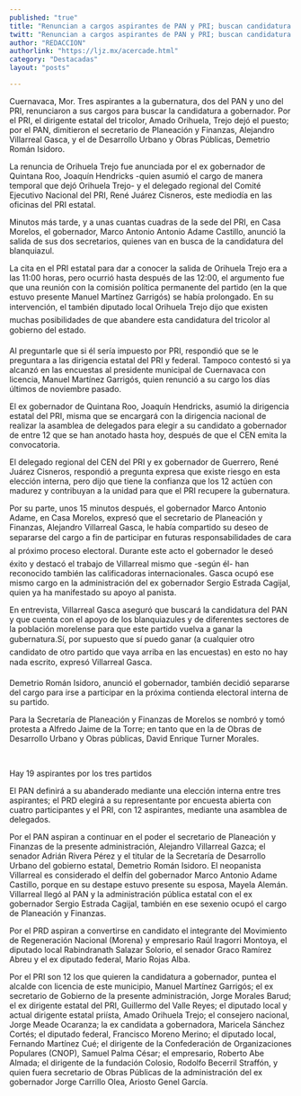 ```yaml
---
published: "true"
title: "Renuncian a cargos aspirantes de PAN y PRI; buscan candidatura a gobierno de Morelos"
twitt: "Renuncian a cargos aspirantes de PAN y PRI; buscan candidatura a gobierno de Morelos"
author: "REDACCION"
authorlink: "https://ljz.mx/acercade.html"
category: "Destacadas"
layout: "posts"

---
```



  Cuernavaca, Mor. Tres aspirantes a la gubernatura, dos del PAN y uno del PRI, renunciaron a sus cargos para buscar la candidatura a gobernador. Por el PRI, el dirigente estatal del tricolor, Amado Orihuela, Trejo dejó el puesto; por el PAN, dimitieron el secretario de Planeación y Finanzas, Alejandro Villarreal Gasca, y el de Desarrollo Urbano y Obras Públicas, Demetrio Román Isidoro.



  La renuncia de Orihuela Trejo fue anunciada por el ex gobernador de Quintana Roo, Joaquín Hendricks -quien asumió el cargo de manera temporal que dejó Orihuela Trejo- y el delegado regional del Comité Ejecutivo Nacional del PRI, René Juárez Cisneros, este mediodía en las oficinas del PRI estatal.



  Minutos más tarde, y a unas cuantas cuadras de la sede del PRI, en Casa Morelos, el gobernador, Marco Antonio Antonio Adame Castillo, anunció la salida de sus dos secretarios, quienes van en busca de la candidatura del blanquiazul.



  La cita en el PRI estatal para dar a conocer la salida de Orihuela Trejo era a las 11:00 horas, pero ocurrió hasta después de las 12:00, el argumento fue que una reunión con la comisión política permanente del partido (en la que estuvo presente Manuel Martínez Garrigós) se había prolongado. En su intervención, el también diputado local Orihuela Trejo dijo que existen muchas posibilidades de que abandere esta candidatura del tricolor al gobierno del estado.



  Al preguntarle que si él sería impuesto por PRI, respondió que se le preguntara a las dirigencia estatal del PRI y federal. Tampoco contestó si ya alcanzó en las encuestas al presidente municipal de Cuernavaca con licencia, Manuel Martínez Garrigós, quien renunció a su cargo los días últimos de noviembre pasado.



  El ex gobernador de Quintana Roo, Joaquín Hendricks, asumió la dirigencia estatal del PRI, misma que se encargará con la dirigencia nacional de realizar la asamblea de delegados para elegir a su candidato a gobernador de entre 12 que se han anotado hasta hoy, después de que el CEN emita la convocatoria.



  El delegado regional del CEN del PRI y ex gobernador de Guerrero, René Juárez Cisneros, respondió a pregunta expresa que existe riesgo en esta elección interna, pero dijo que tiene la confianza que los 12 actúen con madurez y contribuyan a la unidad para que el PRI recupere la gubernatura.



  Por su parte, unos 15 minutos después, el gobernador Marco Antonio Adame, en Casa Morelos, expresó que el secretario de Planeación y Finanzas, Alejandro Villarreal Gasca, le había compartido su deseo de separarse del cargo a fin de participar en futuras responsabilidades de cara al próximo proceso electoral. Durante este acto el gobernador le deseó éxito y destacó el trabajo de Villarreal mismo que -según él- han reconocido también las calificadoras internacionales. Gasca ocupó ese mismo cargo en la administración del ex gobernador Sergio Estrada Cagijal, quien ya ha manifestado su apoyo al panista.



  En entrevista, Villarreal Gasca aseguró que buscará la candidatura del PAN y que cuenta con el apoyo de los blanquiazules y de diferentes sectores de la población morelense para que este partido vuelva a ganar la gubernatura.Sí, por supuesto que sí puedo ganar (a cualquier otro candidato de otro partido que vaya arriba en las encuestas) en esto no hay nada escrito, expresó Villarreal Gasca.



  Demetrio Román Isidoro, anunció el gobernador, también decidió separarse del cargo para irse a participar en la próxima contienda electoral interna de su partido.



  Para la Secretaría de Planeación y Finanzas de Morelos se nombró y tomó protesta a Alfredo Jaime de la Torre; en tanto que en la de Obras de Desarrollo Urbano y Obras públicas, David Enrique Turner Morales.



   



  Hay 19 aspirantes por los tres partidos 



  El PAN definirá a su abanderado mediante una elección interna entre tres aspirantes; el PRD elegirá a su representante por encuesta abierta con cuatro participantes y el PRI, con 12 aspirantes, mediante una asamblea de delegados.



  Por el PAN aspiran a continuar en el poder el secretario de Planeación y Finanzas de la presente administración, Alejandro Villarreal Gazca; el senador Adrián Rivera Pérez y el titular de la Secretaría de Desarrollo Urbano del gobierno estatal, Demetrio Román Isidoro. El neopanista Villarreal es considerado el delfín del gobernador Marco Antonio Adame Castillo, porque en su destape estuvo presente su esposa, Mayela Alemán. Villarreal llegó al PAN y la administración pública estatal con el ex gobernador Sergio Estrada Cagijal, también en ese sexenio ocupó el cargo de Planeación y Finanzas.



  Por el PRD aspiran a convertirse en candidato el integrante del Movimiento de Regeneración Nacional (Morena) y empresario Raúl Iragorri Montoya, el diputado local Rabindranath Salazar Solorio, el senador Graco Ramírez Abreu y el ex diputado federal, Mario Rojas Alba.



  Por el PRI son 12 los que quieren la candidatura a gobernador, puntea el alcalde con licencia de este municipio, Manuel Martínez Garrigós; el ex secretario de Gobierno de la presente administración, Jorge Morales Barud; el ex dirigente estatal del PRI, Guillermo del Valle Reyes; el diputado local y actual dirigente estatal priísta, Amado Orihuela Trejo; el consejero nacional, Jorge Meade Ocaranza; la ex candidata a gobernadora, Maricela Sánchez Cortés; el diputado federal, Francisco Moreno Merino; el diputado local, Fernando Martínez Cué; el dirigente de la Confederación de Organizaciones Populares (CNOP), Samuel Palma César; el empresario, Roberto Abe Almada; el dirigente de la fundación Colosio, Rodolfo Becerril Straffón, y quien fuera secretario de Obras Públicas de la administración del ex gobernador Jorge Carrillo Olea, Ariosto Genel García.

